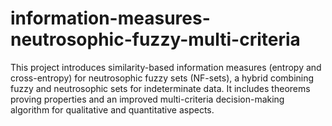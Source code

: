 # information-measures-neutrosophic-fuzzy-multi-criteria
This project introduces similarity-based information measures (entropy and cross-entropy) for neutrosophic fuzzy sets (NF-sets), a hybrid combining fuzzy and neutrosophic sets for indeterminate data. It includes theorems proving properties and an improved multi-criteria decision-making algorithm for qualitative and quantitative aspects.
